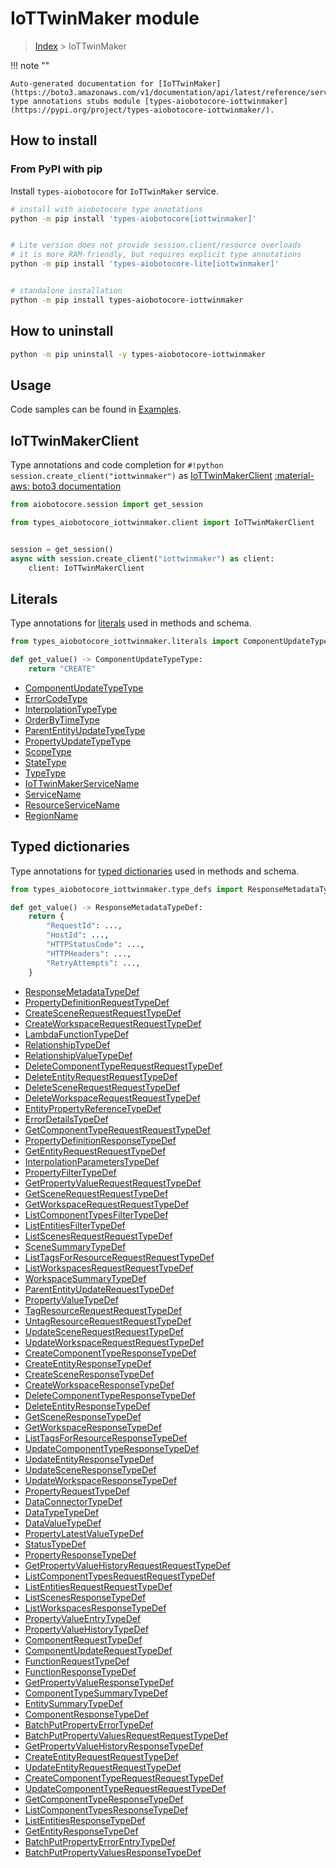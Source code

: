 # IoTTwinMaker module

> [Index](../README.md) > IoTTwinMaker


!!! note ""

    Auto-generated documentation for [IoTTwinMaker](https://boto3.amazonaws.com/v1/documentation/api/latest/reference/services/iottwinmaker.html#IoTTwinMaker)
    type annotations stubs module [types-aiobotocore-iottwinmaker](https://pypi.org/project/types-aiobotocore-iottwinmaker/).

## How to install



### From PyPI with pip

Install `types-aiobotocore` for `IoTTwinMaker` service.

```bash
# install with aiobotocore type annotations
python -m pip install 'types-aiobotocore[iottwinmaker]'


# Lite version does not provide session.client/resource overloads
# it is more RAM-friendly, but requires explicit type annotations
python -m pip install 'types-aiobotocore-lite[iottwinmaker]'


# standalone installation
python -m pip install types-aiobotocore-iottwinmaker
```



## How to uninstall

```bash
python -m pip uninstall -y types-aiobotocore-iottwinmaker
```

## Usage

Code samples can be found in [Examples](./usage.md).

## IoTTwinMakerClient

Type annotations and code completion for  `#!python session.create_client("iottwinmaker")` as [IoTTwinMakerClient](./client.md)
[:material-aws: boto3 documentation](https://boto3.amazonaws.com/v1/documentation/api/latest/reference/services/iottwinmaker.html#IoTTwinMaker.Client)

```python title="Usage example"
from aiobotocore.session import get_session

from types_aiobotocore_iottwinmaker.client import IoTTwinMakerClient


session = get_session()
async with session.create_client("iottwinmaker") as client:
    client: IoTTwinMakerClient
```








## Literals

Type annotations for [literals](./literals.md) used in methods and schema.

```python title="Usage example"
from types_aiobotocore_iottwinmaker.literals import ComponentUpdateTypeType

def get_value() -> ComponentUpdateTypeType:
    return "CREATE"
```

- [ComponentUpdateTypeType](./literals.md#componentupdatetypetype)
- [ErrorCodeType](./literals.md#errorcodetype)
- [InterpolationTypeType](./literals.md#interpolationtypetype)
- [OrderByTimeType](./literals.md#orderbytimetype)
- [ParentEntityUpdateTypeType](./literals.md#parententityupdatetypetype)
- [PropertyUpdateTypeType](./literals.md#propertyupdatetypetype)
- [ScopeType](./literals.md#scopetype)
- [StateType](./literals.md#statetype)
- [TypeType](./literals.md#typetype)
- [IoTTwinMakerServiceName](./literals.md#iottwinmakerservicename)
- [ServiceName](./literals.md#servicename)
- [ResourceServiceName](./literals.md#resourceservicename)
- [RegionName](./literals.md#regionname)




## Typed dictionaries

Type annotations for [typed dictionaries](./type_defs.md) used in methods and schema.

```python title="Usage example"
from types_aiobotocore_iottwinmaker.type_defs import ResponseMetadataTypeDef

def get_value() -> ResponseMetadataTypeDef:
    return {
        "RequestId": ...,
        "HostId": ...,
        "HTTPStatusCode": ...,
        "HTTPHeaders": ...,
        "RetryAttempts": ...,
    }
```

- [ResponseMetadataTypeDef](./type_defs.md#responsemetadatatypedef)
- [PropertyDefinitionRequestTypeDef](./type_defs.md#propertydefinitionrequesttypedef)
- [CreateSceneRequestRequestTypeDef](./type_defs.md#createscenerequestrequesttypedef)
- [CreateWorkspaceRequestRequestTypeDef](./type_defs.md#createworkspacerequestrequesttypedef)
- [LambdaFunctionTypeDef](./type_defs.md#lambdafunctiontypedef)
- [RelationshipTypeDef](./type_defs.md#relationshiptypedef)
- [RelationshipValueTypeDef](./type_defs.md#relationshipvaluetypedef)
- [DeleteComponentTypeRequestRequestTypeDef](./type_defs.md#deletecomponenttyperequestrequesttypedef)
- [DeleteEntityRequestRequestTypeDef](./type_defs.md#deleteentityrequestrequesttypedef)
- [DeleteSceneRequestRequestTypeDef](./type_defs.md#deletescenerequestrequesttypedef)
- [DeleteWorkspaceRequestRequestTypeDef](./type_defs.md#deleteworkspacerequestrequesttypedef)
- [EntityPropertyReferenceTypeDef](./type_defs.md#entitypropertyreferencetypedef)
- [ErrorDetailsTypeDef](./type_defs.md#errordetailstypedef)
- [GetComponentTypeRequestRequestTypeDef](./type_defs.md#getcomponenttyperequestrequesttypedef)
- [PropertyDefinitionResponseTypeDef](./type_defs.md#propertydefinitionresponsetypedef)
- [GetEntityRequestRequestTypeDef](./type_defs.md#getentityrequestrequesttypedef)
- [InterpolationParametersTypeDef](./type_defs.md#interpolationparameterstypedef)
- [PropertyFilterTypeDef](./type_defs.md#propertyfiltertypedef)
- [GetPropertyValueRequestRequestTypeDef](./type_defs.md#getpropertyvaluerequestrequesttypedef)
- [GetSceneRequestRequestTypeDef](./type_defs.md#getscenerequestrequesttypedef)
- [GetWorkspaceRequestRequestTypeDef](./type_defs.md#getworkspacerequestrequesttypedef)
- [ListComponentTypesFilterTypeDef](./type_defs.md#listcomponenttypesfiltertypedef)
- [ListEntitiesFilterTypeDef](./type_defs.md#listentitiesfiltertypedef)
- [ListScenesRequestRequestTypeDef](./type_defs.md#listscenesrequestrequesttypedef)
- [SceneSummaryTypeDef](./type_defs.md#scenesummarytypedef)
- [ListTagsForResourceRequestRequestTypeDef](./type_defs.md#listtagsforresourcerequestrequesttypedef)
- [ListWorkspacesRequestRequestTypeDef](./type_defs.md#listworkspacesrequestrequesttypedef)
- [WorkspaceSummaryTypeDef](./type_defs.md#workspacesummarytypedef)
- [ParentEntityUpdateRequestTypeDef](./type_defs.md#parententityupdaterequesttypedef)
- [PropertyValueTypeDef](./type_defs.md#propertyvaluetypedef)
- [TagResourceRequestRequestTypeDef](./type_defs.md#tagresourcerequestrequesttypedef)
- [UntagResourceRequestRequestTypeDef](./type_defs.md#untagresourcerequestrequesttypedef)
- [UpdateSceneRequestRequestTypeDef](./type_defs.md#updatescenerequestrequesttypedef)
- [UpdateWorkspaceRequestRequestTypeDef](./type_defs.md#updateworkspacerequestrequesttypedef)
- [CreateComponentTypeResponseTypeDef](./type_defs.md#createcomponenttyperesponsetypedef)
- [CreateEntityResponseTypeDef](./type_defs.md#createentityresponsetypedef)
- [CreateSceneResponseTypeDef](./type_defs.md#createsceneresponsetypedef)
- [CreateWorkspaceResponseTypeDef](./type_defs.md#createworkspaceresponsetypedef)
- [DeleteComponentTypeResponseTypeDef](./type_defs.md#deletecomponenttyperesponsetypedef)
- [DeleteEntityResponseTypeDef](./type_defs.md#deleteentityresponsetypedef)
- [GetSceneResponseTypeDef](./type_defs.md#getsceneresponsetypedef)
- [GetWorkspaceResponseTypeDef](./type_defs.md#getworkspaceresponsetypedef)
- [ListTagsForResourceResponseTypeDef](./type_defs.md#listtagsforresourceresponsetypedef)
- [UpdateComponentTypeResponseTypeDef](./type_defs.md#updatecomponenttyperesponsetypedef)
- [UpdateEntityResponseTypeDef](./type_defs.md#updateentityresponsetypedef)
- [UpdateSceneResponseTypeDef](./type_defs.md#updatesceneresponsetypedef)
- [UpdateWorkspaceResponseTypeDef](./type_defs.md#updateworkspaceresponsetypedef)
- [PropertyRequestTypeDef](./type_defs.md#propertyrequesttypedef)
- [DataConnectorTypeDef](./type_defs.md#dataconnectortypedef)
- [DataTypeTypeDef](./type_defs.md#datatypetypedef)
- [DataValueTypeDef](./type_defs.md#datavaluetypedef)
- [PropertyLatestValueTypeDef](./type_defs.md#propertylatestvaluetypedef)
- [StatusTypeDef](./type_defs.md#statustypedef)
- [PropertyResponseTypeDef](./type_defs.md#propertyresponsetypedef)
- [GetPropertyValueHistoryRequestRequestTypeDef](./type_defs.md#getpropertyvaluehistoryrequestrequesttypedef)
- [ListComponentTypesRequestRequestTypeDef](./type_defs.md#listcomponenttypesrequestrequesttypedef)
- [ListEntitiesRequestRequestTypeDef](./type_defs.md#listentitiesrequestrequesttypedef)
- [ListScenesResponseTypeDef](./type_defs.md#listscenesresponsetypedef)
- [ListWorkspacesResponseTypeDef](./type_defs.md#listworkspacesresponsetypedef)
- [PropertyValueEntryTypeDef](./type_defs.md#propertyvalueentrytypedef)
- [PropertyValueHistoryTypeDef](./type_defs.md#propertyvaluehistorytypedef)
- [ComponentRequestTypeDef](./type_defs.md#componentrequesttypedef)
- [ComponentUpdateRequestTypeDef](./type_defs.md#componentupdaterequesttypedef)
- [FunctionRequestTypeDef](./type_defs.md#functionrequesttypedef)
- [FunctionResponseTypeDef](./type_defs.md#functionresponsetypedef)
- [GetPropertyValueResponseTypeDef](./type_defs.md#getpropertyvalueresponsetypedef)
- [ComponentTypeSummaryTypeDef](./type_defs.md#componenttypesummarytypedef)
- [EntitySummaryTypeDef](./type_defs.md#entitysummarytypedef)
- [ComponentResponseTypeDef](./type_defs.md#componentresponsetypedef)
- [BatchPutPropertyErrorTypeDef](./type_defs.md#batchputpropertyerrortypedef)
- [BatchPutPropertyValuesRequestRequestTypeDef](./type_defs.md#batchputpropertyvaluesrequestrequesttypedef)
- [GetPropertyValueHistoryResponseTypeDef](./type_defs.md#getpropertyvaluehistoryresponsetypedef)
- [CreateEntityRequestRequestTypeDef](./type_defs.md#createentityrequestrequesttypedef)
- [UpdateEntityRequestRequestTypeDef](./type_defs.md#updateentityrequestrequesttypedef)
- [CreateComponentTypeRequestRequestTypeDef](./type_defs.md#createcomponenttyperequestrequesttypedef)
- [UpdateComponentTypeRequestRequestTypeDef](./type_defs.md#updatecomponenttyperequestrequesttypedef)
- [GetComponentTypeResponseTypeDef](./type_defs.md#getcomponenttyperesponsetypedef)
- [ListComponentTypesResponseTypeDef](./type_defs.md#listcomponenttypesresponsetypedef)
- [ListEntitiesResponseTypeDef](./type_defs.md#listentitiesresponsetypedef)
- [GetEntityResponseTypeDef](./type_defs.md#getentityresponsetypedef)
- [BatchPutPropertyErrorEntryTypeDef](./type_defs.md#batchputpropertyerrorentrytypedef)
- [BatchPutPropertyValuesResponseTypeDef](./type_defs.md#batchputpropertyvaluesresponsetypedef)

